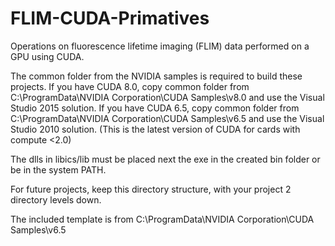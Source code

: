 # FLIM-CUDA-Primatives
Operations on fluorescence lifetime imaging (FLIM) data performed on a GPU using CUDA.

The common folder from the NVIDIA samples is required to build these projects.
If you have CUDA 8.0, copy common folder from C:\ProgramData\NVIDIA Corporation\CUDA Samples\v8.0
and use the Visual Studio 2015 solution.
If you have CUDA 6.5, copy common folder from C:\ProgramData\NVIDIA Corporation\CUDA Samples\v6.5
and use the Visual Studio 2010 solution. (This is the latest version of CUDA for cards with compute <2.0)

The dlls in libics/lib must be placed next the exe in the created bin folder or be in the system PATH.

For future projects, keep this directory structure, with your project 2 directory levels down.

The included template is from C:\ProgramData\NVIDIA Corporation\CUDA Samples\v6.5
